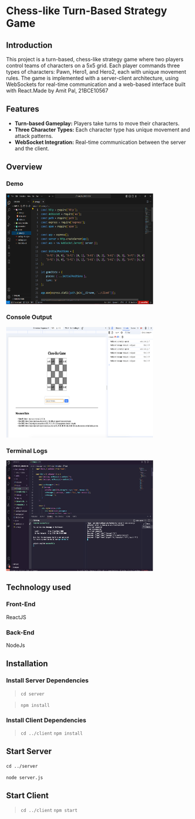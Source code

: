 
# Chess-like Turn-Based Strategy Game



## Introduction
This project is a turn-based, chess-like strategy game where two players control teams of characters on a 5x5 grid. Each player commands three types of characters: Pawn, Hero1, and Hero2, each with unique movement rules. The game is implemented with a server-client architecture, using WebSockets for real-time communication and a web-based interface built with React.Made by Amit Pal, 21BCE10567

## Features
- **Turn-based Gameplay:** Players take turns to move their characters.
- **Three Character Types:** Each character type has unique movement and attack patterns.
- **WebSocket Integration:** Real-time communication between the server and the client.

## Overview 
### Demo
<img src="Screenshots/Demo.png" alt="Local Image" width="400" height="300">

### Console Output
<img src="Screenshots/Image1-Console.png" alt="Local Image" width="400" height="300">

### Terminal Logs
<img src="Screenshots/Image2-Terminal.png" alt="Local Image" width="400" height="300">

## Technology used 

### Front-End 
ReactJS 

### Back-End
NodeJs










## Installation
### Install Server Dependencies 
> `cd server`

> `npm install`

### Install Client Dependencies
>`cd ../client`
`npm install`

## Start Server

`cd ../server`

`node server.js`

## Start Client 
>`cd ../client`
`npm start`


